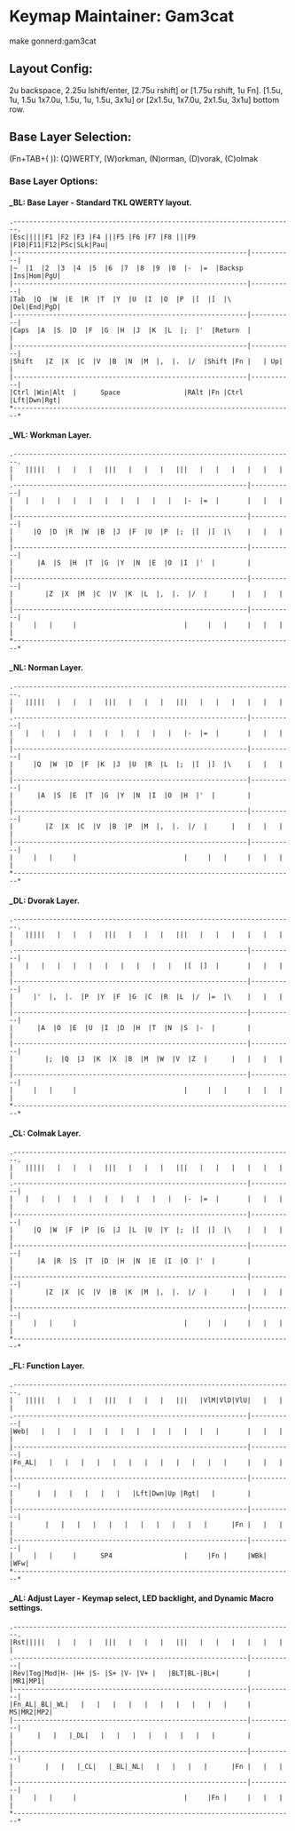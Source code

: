 # Keymap Maintainer: Gam3cat
make gonnerd:gam3cat
## Layout Config:
2u backspace, 2.25u lshift/enter, [2.75u rshift] or [1.75u rshift, 1u Fn].
[1.5u, 1u, 1.5u 1x7.0u, 1.5u, 1u, 1.5u, 3x1u] or [2x1.5u, 1x7.0u, 2x1.5u, 3x1u] bottom row.

## Base Layer Selection:
(Fn+TAB+(  )): (Q)WERTY, (W)orkman, (N)orman, (D)vorak, (C)olmak

### Base Layer Options:
#### _BL: Base Layer - Standard TKL QWERTY layout.
    .-----------------------------------------------------------------------.
    |Esc|||||F1 |F2 |F3 |F4 |||F5 |F6 |F7 |F8 |||F9 |F10|F11|F12|PSc|SLk|Pau|
    |-----------------------------------------------------------|-----------|
    |~  |1  |2  |3  |4  |5  |6  |7  |8  |9  |0  |-  |=  |Backsp |Ins|Hom|PgU|
    |-----------------------------------------------------------|-----------|
    |Tab  |Q  |W  |E  |R  |T  |Y  |U  |I  |O  |P  |[  |]  |\    |Del|End|PgD|
    |-----------------------------------------------------------|-----------|
    |Caps  |A  |S  |D  |F  |G  |H  |J  |K  |L  |;  |'  |Return  |           |
    |-----------------------------------------------------------|-----------|
    |Shift   |Z  |X  |C  |V  |B  |N  |M  |,  |.  |/  |Shift |Fn |   | Up|   |
    |-----------------------------------------------------------|-----------|
    |Ctrl |Win|Alt  |      Space                |RAlt |Fn |Ctrl |Lft|Dwn|Rgt|
    *-----------------------------------------------------------------------*

#### _WL: Workman Layer.
    .-----------------------------------------------------------------------.
    |   |||||   |   |   |   |||   |   |   |   |||   |   |   |   |   |   |   |
    .-----------------------------------------------------------|-----------|
    |   |   |   |   |   |   |   |   |   |   |   |-  |=  |       |   |   |   |
    |-----------------------------------------------------------|-----------|
    |     |Q  |D  |R  |W  |B  |J  |F  |U  |P  |;  |[  |]  |\    |   |   |   |
    |-----------------------------------------------------------|-----------|
    |      |A  |S  |H  |T  |G  |Y  |N  |E  |O  |I  |'  |        |           |
    |-----------------------------------------------------------|-----------|
    |        |Z  |X  |M  |C  |V  |K  |L  |,  |.  |/  |      |   |   |   |   |
    |-----------------------------------------------------------|-----------|
    |     |   |     |                           |     |   |     |   |   |   |
    *-----------------------------------------------------------------------*

#### _NL: Norman Layer.
    .-----------------------------------------------------------------------.
    |   |||||   |   |   |   |||   |   |   |   |||   |   |   |   |   |   |   |
    .-----------------------------------------------------------|-----------|
    |   |   |   |   |   |   |   |   |   |   |   |-  |=  |       |   |   |   |
    |-----------------------------------------------------------|-----------|
    |     |Q  |W  |D  |F  |K  |J  |U  |R  |L  |;  |[  |]  |\    |   |   |   |
    |-----------------------------------------------------------|-----------|
    |      |A  |S  |E  |T  |G  |Y  |N  |I  |O  |H  |'  |        |           |
    |-----------------------------------------------------------|-----------|
    |        |Z  |X  |C  |V  |B  |P  |M  |,  |.  |/  |      |   |   |   |   |
    |-----------------------------------------------------------|-----------|
    |     |   |     |                           |     |   |     |   |   |   |
    *-----------------------------------------------------------------------*

#### _DL: Dvorak Layer.
    .-----------------------------------------------------------------------.
    |   |||||   |   |   |   |||   |   |   |   |||   |   |   |   |   |   |   |
    .-----------------------------------------------------------|-----------|
    |   |   |   |   |   |   |   |   |   |   |   |[  |]  |       |   |   |   |
    |-----------------------------------------------------------|-----------|
    |     |'  |,  |.  |P  |Y  |F  |G  |C  |R  |L  |/  |=  |\    |   |   |   |
    |-----------------------------------------------------------|-----------|
    |      |A  |O  |E  |U  |I  |D  |H  |T  |N  |S  |-  |        |           |
    |-----------------------------------------------------------|-----------|
    |        |;  |Q  |J  |K  |X  |B  |M  |W  |V  |Z  |      |   |   |   |   |
    |-----------------------------------------------------------|-----------|
    |     |   |     |                           |     |   |     |   |   |   |
    *-----------------------------------------------------------------------*

#### _CL: Colmak Layer.
    .-----------------------------------------------------------------------.
    |   |||||   |   |   |   |||   |   |   |   |||   |   |   |   |   |   |   |
    .-----------------------------------------------------------|-----------|
    |   |   |   |   |   |   |   |   |   |   |   |-  |=  |       |   |   |   |
    |-----------------------------------------------------------|-----------|
    |     |Q  |W  |F  |P  |G  |J  |L  |U  |Y  |;  |[  |]  |\    |   |   |   |
    |-----------------------------------------------------------|-----------|
    |      |A  |R  |S  |T  |D  |H  |N  |E  |I  |O  |'  |        |           |
    |-----------------------------------------------------------|-----------|
    |        |Z  |X  |C  |V  |B  |K  |M  |,  |.  |/  |      |   |   |   |   |
    |-----------------------------------------------------------|-----------|
    |     |   |     |                           |     |   |     |   |   |   |
    *-----------------------------------------------------------------------*

#### _FL: Function Layer.
    .-----------------------------------------------------------------------.
    |   |||||   |   |   |   |||   |   |   |   |||   |VlM|VlD|VlU|   |   |   |
    .-----------------------------------------------------------|-----------|
    |Web|   |   |   |   |   |   |   |   |   |   |   |   |       |   |   |   |
    |-----------------------------------------------------------|-----------|
    |Fn_AL|   |   |   |   |   |   |   |   |   |   |   |   |     |   |   |   |
    |-----------------------------------------------------------|-----------|
    |      |   |   |   |   |   |   |Lft|Dwn|Up |Rgt|   |        |           |
    |-----------------------------------------------------------|-----------|
    |        |   |   |   |   |   |   |   |   |   |   |      |Fn |   |   |   |
    |-----------------------------------------------------------|-----------|
    |     |   |     |      SP4                  |     |Fn |     |WBk|   |WFw|
    *-----------------------------------------------------------------------*

#### _AL: Adjust Layer - Keymap select, LED backlight, and Dynamic Macro settings.
    .-----------------------------------------------------------------------.
    |Rst|||||   |   |   |   |||   |   |   |   |||   |   |   |   |   |   |   |
    .-----------------------------------------------------------|-----------|
    |Rev|Tog|Mod|H- |H+ |S- |S+ |V- |V+ |   |BLT|BL-|BL+|       |   |MR1|MP1|
    |-----------------------------------------------------------|-----------|
    |Fn_AL|_BL|_WL|   |   |   |   |   |   |   |   |   |   |     | MS|MR2|MP2|
    |-----------------------------------------------------------|-----------|
    |      |   |   |_DL|   |   |   |   |   |   |   |   |        |           |
    |-----------------------------------------------------------|-----------|
    |        |   |   |_CL|   |_BL|_NL|   |   |   |   |      |Fn |   |   |   |
    |-----------------------------------------------------------|-----------|
    |     |   |     |                           |     |Fn |     |   |   |   |
    *-----------------------------------------------------------------------*
